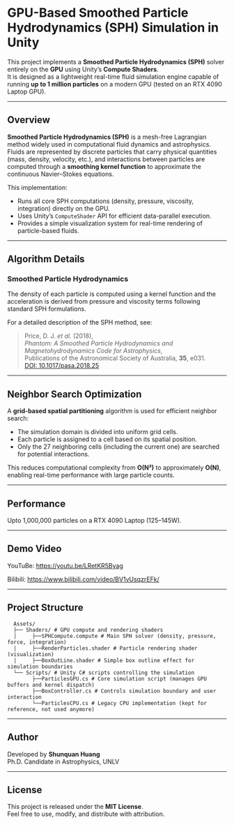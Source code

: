 # GPU-Based Smoothed Particle Hydrodynamics (SPH) Simulation in Unity

This project implements a **Smoothed Particle Hydrodynamics (SPH)** solver entirely on the **GPU** using Unity’s **Compute Shaders**.  
It is designed as a lightweight real-time fluid simulation engine capable of running **up to 1 million particles** on a modern GPU (tested on an RTX 4090 Laptop GPU).

---

## Overview

**Smoothed Particle Hydrodynamics (SPH)** is a mesh-free Lagrangian method widely used in computational fluid dynamics and astrophysics.  
Fluids are represented by discrete particles that carry physical quantities (mass, density, velocity, etc.), and interactions between particles are computed through a **smoothing kernel function** to approximate the continuous Navier–Stokes equations.

This implementation:
- Runs all core SPH computations (density, pressure, viscosity, integration) directly on the GPU.
- Uses Unity’s `ComputeShader` API for efficient data-parallel execution.
- Provides a simple visualization system for real-time rendering of particle-based fluids.

---

## Algorithm Details

### Smoothed Particle Hydrodynamics

The density of each particle is computed using a kernel function and the acceleration is derived from pressure and viscosity terms following standard SPH formulations.

For a detailed description of the SPH method, see:

> Price, D. J. *et al.* (2018),  
> *Phantom: A Smoothed Particle Hydrodynamics and Magnetohydrodynamics Code for Astrophysics*,  
> Publications of the Astronomical Society of Australia, **35**, e031.  
> [DOI: 10.1017/pasa.2018.25](https://doi.org/10.1017/pasa.2018.25)

---

## Neighbor Search Optimization

A **grid-based spatial partitioning** algorithm is used for efficient neighbor search:

- The simulation domain is divided into uniform grid cells.  
- Each particle is assigned to a cell based on its spatial position.  
- Only the 27 neighboring cells (including the current one) are searched for potential interactions.

This reduces computational complexity from **O(N²)** to approximately **O(N)**, enabling real-time performance with large particle counts.

---

## Performance

Upto 1,000,000 particles on a RTX 4090 Laptop (125–145W).

---

## Demo Video

YouTuBe: https://youtu.be/LRetKR5Byag

Bilibili: https://www.bilibili.com/video/BV1vUsqzrEFk/

---

## Project Structure

```
  Assets/
  ├── Shaders/ # GPU compute and rendering shaders
  |     ├──SPHCompute.compute # Main SPH solver (density, pressure, force, integration)
  |     ├──RenderParticles.shader # Particle rendering shader (visualization)
  |     ├──BoxOutLine.shader # Simple box outline effect for simulation boundaries
  └── Scripts/ # Unity C# scripts controlling the simulation
        ├──ParticlesGPU.cs # Core simulation script (manages GPU buffers and kernel dispatch)
        ├──BoxController.cs # Controls simulation boundary and user interaction
        └──ParticlesCPU.cs # Legacy CPU implementation (kept for reference, not used anymore)
```

---

## Author

Developed by **Shunquan Huang**  
Ph.D. Candidate in Astrophysics, UNLV  

---

## License

This project is released under the **MIT License**.  
Feel free to use, modify, and distribute with attribution.

